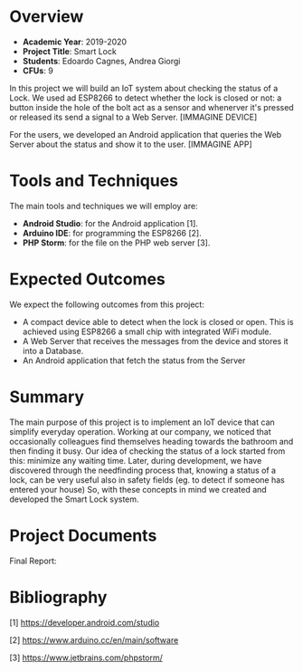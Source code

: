 
# Overview

- **Academic Year**: 2019-2020
- **Project Title**: Smart Lock
- **Students**: Edoardo Cagnes, Andrea Giorgi
- **CFUs**: 9 

In this project we will build an IoT system about checking the status of a Lock.
We used ad ESP8266 to detect whether the lock is closed or not: a button inside the hole of the bolt act as a sensor and whenerver it's pressed or released its send a signal to a Web Server.
[IMMAGINE DEVICE]

For the users, we developed an Android application that queries the Web Server about the status and show it to the user.
[IMMAGINE APP]


# Tools and Techniques

The main tools and techniques we will employ are:
- **Android Studio**: for the Android application \[1\].
- **Arduino IDE**: for programming the ESP8266 \[2\].
- **PHP Storm**: for the file on the PHP web server \[3\].


# Expected Outcomes

We expect the following outcomes from this project:
- A compact device able to detect when the lock is closed or open. This is achieved using ESP8266 a small chip with integrated WiFi module.  
- A Web Server that receives the messages from the device and stores it into a Database.
- An Android application that fetch the status from the Server


# Summary
The main purpose of this project is to implement an IoT device that can simplify everyday operation. 
Working at our company, we noticed that occasionally colleagues find themselves heading towards the bathroom and then finding it busy. Our idea of checking the status of a lock started from this: minimize any waiting time.
Later, during development, we have discovered through the needfinding process that, knowing a status of a lock, can be very useful also in safety fields (eg. to detect if someone has entered your house)
So, with these concepts in mind we created and developed the Smart Lock system.

# Project Documents
Final Report: 

# Bibliography

\[1\] https://developer.android.com/studio

\[2\] https://www.arduino.cc/en/main/software

\[3\] https://www.jetbrains.com/phpstorm/
